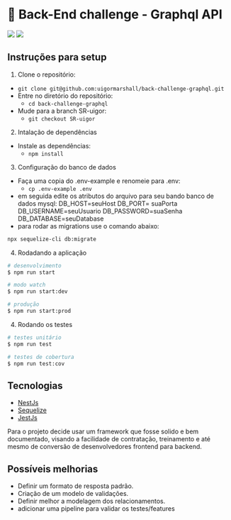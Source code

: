 # 👾 Back-End challenge - Graphql API
<a href="https://codeclimate.com/github/uigormarshall/back-challenge-graphql/maintainability"><img src="https://api.codeclimate.com/v1/badges/a1a4ebac5cb05a45735b/maintainability" /></a>
<a href="https://codeclimate.com/github/uigormarshall/back-challenge-graphql/test_coverage"><img src="https://api.codeclimate.com/v1/badges/a1a4ebac5cb05a45735b/test_coverage" /></a>

## Instruções para setup
1. Clone o repositório:
  * `git clone git@github.com:uigormarshall/back-challenge-graphql.git`
  * Entre no diretório do repositório:
    * `cd back-challenge-graphql`
  * Mude para a branch SR-uigor:
    * `git checkout SR-uigor`

2. Intalação de dependências
  * Instale as dependências:
    * `npm install`

3. Configuração do banco de dados
  * Faça uma copia do .env-example e renomeie para .env:
    * `cp .env-example .env`
  * em seguida edite os atributos do arquivo para seu bando banco de dados mysql:
    DB_HOST=seuHost
    DB_PORT= suaPorta
    DB_USERNAME=seuUsuario
    DB_PASSWORD=suaSenha
    DB_DATABASE=seuDatabase
  * para rodar as migrations use o comando abaixo:
  ```bash
  npx sequelize-cli db:migrate
  ```
    
4. Rodadando a aplicação
```bash
# desenvolvimento
$ npm run start

# modo watch
$ npm run start:dev

# produção
$ npm run start:prod
```

4. Rodando os testes

```bash
# testes unitário
$ npm run test

# testes de cobertura
$ npm run test:cov
```
## Tecnologias
-  [NestJs](https://nestjs.com/)
-  [Sequelize](https://nestjs.com/)
-  [JestJs](https://jestjs.io/pt-BR/)

Para o projeto decide usar um framework que fosse solido e bem documentado, visando a facilidade de contratação, treinamento e até mesmo de conversão de desenvolvedores frontend para backend. 

## Possíveis melhorias
- Definir um formato de resposta padrão.
- Criação de um modelo de validações.
- Definir melhor a modelagem dos relacionamentos.
- adicionar uma pipeline para validar os testes/features